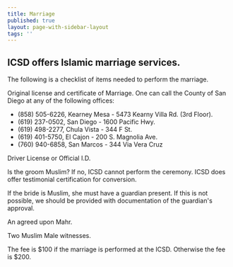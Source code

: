 ```yaml
---
title: Marriage
published: true
layout: page-with-sidebar-layout
tags: ''
---
```

## ICSD offers Islamic marriage services.  
The following is a checklist of items needed to perform the marriage. 

Original license and certificate of Marriage. One can call the County of San Diego at any of the following offices:  
- (858) 505-6226, Kearney Mesa - 5473 Kearny Villa Rd. (3rd Floor).  
- (619) 237-0502, San Diego - 1600 Pacific Hwy.  
- (619) 498-2277, Chula Vista - 344 F St.  
- (619) 401-5750, El Cajon - 200 S. Magnolia Ave.  
- (760) 940-6858, San Marcos - 344 Via Vera Cruz

Driver License or Official I.D. 

Is the groom Muslim? If no, ICSD cannot perform the ceremony. ICSD does offer testimonial certification for conversion. 

If the bride is Muslim, she must have a guardian present. If this is not possible, we should be provided with documentation of the guardian's approval. 

An agreed upon Mahr. 

Two Muslim Male witnesses. 

The fee is $100 if the marriage is performed at the ICSD. Otherwise the fee is $200.
